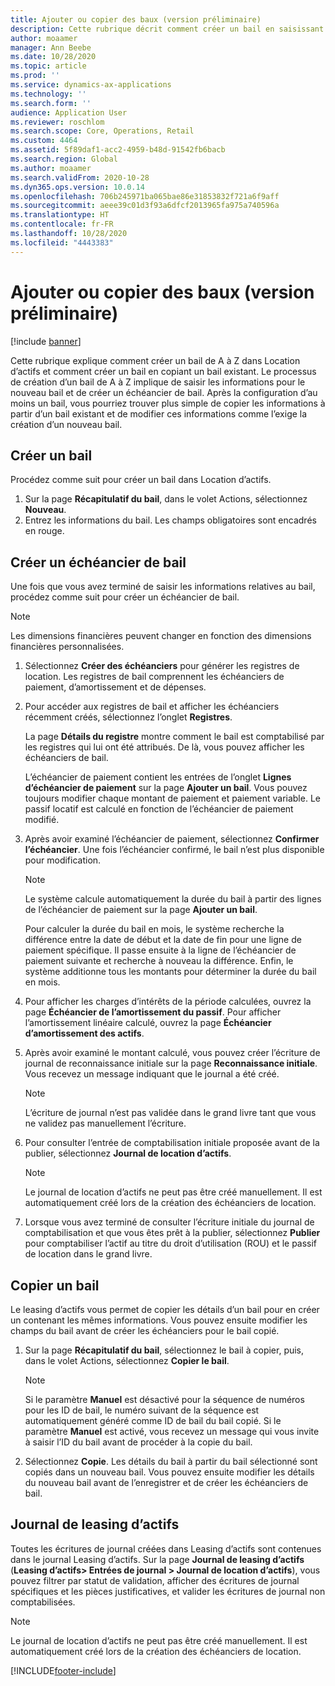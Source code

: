 ```yaml
---
title: Ajouter ou copier des baux (version préliminaire)
description: Cette rubrique décrit comment créer un bail en saisissant des informations pour celui-ci dans Location d’actifs ou en copiant les informations depuis un bail existant.
author: moaamer
manager: Ann Beebe
ms.date: 10/28/2020
ms.topic: article
ms.prod: ''
ms.service: dynamics-ax-applications
ms.technology: ''
ms.search.form: ''
audience: Application User
ms.reviewer: roschlom
ms.search.scope: Core, Operations, Retail
ms.custom: 4464
ms.assetid: 5f89daf1-acc2-4959-b48d-91542fb6bacb
ms.search.region: Global
ms.author: moaamer
ms.search.validFrom: 2020-10-28
ms.dyn365.ops.version: 10.0.14
ms.openlocfilehash: 706b245971ba065bae86e31853832f721a6f9aff
ms.sourcegitcommit: aeee39c01d3f93a6dfcf2013965fa975a740596a
ms.translationtype: HT
ms.contentlocale: fr-FR
ms.lasthandoff: 10/28/2020
ms.locfileid: "4443383"
---
```

# <a name="add-or-copy-leases-preview"></a>Ajouter ou copier des baux (version préliminaire)

[!include [banner](../includes/banner.md)]

Cette rubrique explique comment créer un bail de A à Z dans Location d’actifs et comment créer un bail en copiant un bail existant. Le processus de création d’un bail de A à Z implique de saisir les informations pour le nouveau bail et de créer un échéancier de bail. Après la configuration d’au moins un bail, vous pourriez trouver plus simple de copier les informations à partir d’un bail existant et de modifier ces informations comme l’exige la création d’un nouveau bail.

## <a name="create-a-lease"></a>Créer un bail

Procédez comme suit pour créer un bail dans Location d’actifs.

1. Sur la page **Récapitulatif du bail**, dans le volet Actions, sélectionnez **Nouveau**.
2. Entrez les informations du bail. Les champs obligatoires sont encadrés en rouge.

## <a name="create-a-lease-schedule"></a>Créer un échéancier de bail

Une fois que vous avez terminé de saisir les informations relatives au bail, procédez comme suit pour créer un échéancier de bail.

> [!NOTE]
> Les dimensions financières peuvent changer en fonction des dimensions financières personnalisées.

1. Sélectionnez **Créer des échéanciers** pour générer les registres de location. Les registres de bail comprennent les échéanciers de paiement, d’amortissement et de dépenses.
2. Pour accéder aux registres de bail et afficher les échéanciers récemment créés, sélectionnez l’onglet **Registres**.

    La page **Détails du registre** montre comment le bail est comptabilisé par les registres qui lui ont été attribués. De là, vous pouvez afficher les échéanciers de bail.

    L’échéancier de paiement contient les entrées de l’onglet **Lignes d’échéancier de paiement** sur la page **Ajouter un bail**. Vous pouvez toujours modifier chaque montant de paiement et paiement variable. Le passif locatif est calculé en fonction de l’échéancier de paiement modifié.

4. Après avoir examiné l’échéancier de paiement, sélectionnez **Confirmer l’échéancier**. Une fois l’échéancier confirmé, le bail n’est plus disponible pour modification.

    > [!NOTE]
    > Le système calcule automatiquement la durée du bail à partir des lignes de l’échéancier de paiement sur la page **Ajouter un bail**.
    >
    > Pour calculer la durée du bail en mois, le système recherche la différence entre la date de début et la date de fin pour une ligne de paiement spécifique. Il passe ensuite à la ligne de l’échéancier de paiement suivante et recherche à nouveau la différence. Enfin, le système additionne tous les montants pour déterminer la durée du bail en mois.

5. Pour afficher les charges d’intérêts de la période calculées, ouvrez la page **Échéancier de l’amortissement du passif**. Pour afficher l’amortissement linéaire calculé, ouvrez la page **Échéancier d’amortissement des actifs**.
6. Après avoir examiné le montant calculé, vous pouvez créer l’écriture de journal de reconnaissance initiale sur la page **Reconnaissance initiale**. Vous recevez un message indiquant que le journal a été créé.

    > [!NOTE]
    > L’écriture de journal n’est pas validée dans le grand livre tant que vous ne validez pas manuellement l’écriture.

7. Pour consulter l’entrée de comptabilisation initiale proposée avant de la publier, sélectionnez **Journal de location d’actifs**.

    > [!NOTE]
    > Le journal de location d’actifs ne peut pas être créé manuellement. Il est automatiquement créé lors de la création des échéanciers de location.

8. Lorsque vous avez terminé de consulter l’écriture initiale du journal de comptabilisation et que vous êtes prêt à la publier, sélectionnez **Publier** pour comptabiliser l’actif au titre du droit d’utilisation (ROU) et le passif de location dans le grand livre.

## <a name="copy-a-lease"></a>Copier un bail

Le leasing d’actifs vous permet de copier les détails d’un bail pour en créer un contenant les mêmes informations. Vous pouvez ensuite modifier les champs du bail avant de créer les échéanciers pour le bail copié.

1. Sur la page **Récapitulatif du bail**, sélectionnez le bail à copier, puis, dans le volet Actions, sélectionnez **Copier le bail**.

    > [!NOTE]
    > Si le paramètre **Manuel** est désactivé pour la séquence de numéros pour les ID de bail, le numéro suivant de la séquence est automatiquement généré comme ID de bail du bail copié. Si le paramètre **Manuel** est activé, vous recevez un message qui vous invite à saisir l’ID du bail avant de procéder à la copie du bail.

2. Sélectionnez **Copie**. Les détails du bail à partir du bail sélectionné sont copiés dans un nouveau bail. Vous pouvez ensuite modifier les détails du nouveau bail avant de l’enregistrer et de créer les échéanciers de bail.

## <a name="asset-leasing-journal"></a>Journal de leasing d’actifs

Toutes les écritures de journal créées dans Leasing d’actifs sont contenues dans le journal Leasing d’actifs. Sur la page **Journal de leasing d’actifs** (**Leasing d’actifs\> Entrées de journal \> Journal de location d’actifs**), vous pouvez filtrer par statut de validation, afficher des écritures de journal spécifiques et les pièces justificatives, et valider les écritures de journal non comptabilisées.

> [!NOTE]
> Le journal de location d’actifs ne peut pas être créé manuellement. Il est automatiquement créé lors de la création des échéanciers de location.


[!INCLUDE[footer-include](../../includes/footer-banner.md)]